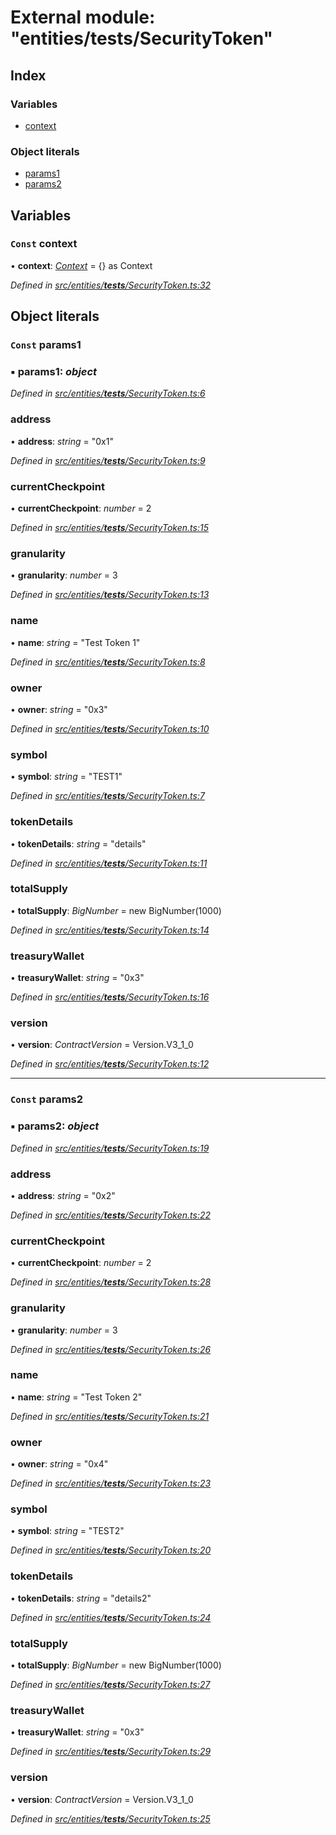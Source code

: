 # External module: "entities/**tests**/SecurityToken"

## Index

### Variables

- [context](_entities___tests___securitytoken_.md#const-context)

### Object literals

- [params1](_entities___tests___securitytoken_.md#const-params1)
- [params2](_entities___tests___securitytoken_.md#const-params2)

## Variables

### `Const` context

• **context**: _[Context](../classes/_context_.context.md)_ = {} as Context

_Defined in [src/entities/**tests**/SecurityToken.ts:32](https://github.com/PolymathNetwork/polymath-sdk/blob/660aba8/src/entities/__tests__/SecurityToken.ts#L32)_

## Object literals

### `Const` params1

### ▪ **params1**: _object_

_Defined in [src/entities/**tests**/SecurityToken.ts:6](https://github.com/PolymathNetwork/polymath-sdk/blob/660aba8/src/entities/__tests__/SecurityToken.ts#L6)_

### address

• **address**: _string_ = "0x1"

_Defined in [src/entities/**tests**/SecurityToken.ts:9](https://github.com/PolymathNetwork/polymath-sdk/blob/660aba8/src/entities/__tests__/SecurityToken.ts#L9)_

### currentCheckpoint

• **currentCheckpoint**: _number_ = 2

_Defined in [src/entities/**tests**/SecurityToken.ts:15](https://github.com/PolymathNetwork/polymath-sdk/blob/660aba8/src/entities/__tests__/SecurityToken.ts#L15)_

### granularity

• **granularity**: _number_ = 3

_Defined in [src/entities/**tests**/SecurityToken.ts:13](https://github.com/PolymathNetwork/polymath-sdk/blob/660aba8/src/entities/__tests__/SecurityToken.ts#L13)_

### name

• **name**: _string_ = "Test Token 1"

_Defined in [src/entities/**tests**/SecurityToken.ts:8](https://github.com/PolymathNetwork/polymath-sdk/blob/660aba8/src/entities/__tests__/SecurityToken.ts#L8)_

### owner

• **owner**: _string_ = "0x3"

_Defined in [src/entities/**tests**/SecurityToken.ts:10](https://github.com/PolymathNetwork/polymath-sdk/blob/660aba8/src/entities/__tests__/SecurityToken.ts#L10)_

### symbol

• **symbol**: _string_ = "TEST1"

_Defined in [src/entities/**tests**/SecurityToken.ts:7](https://github.com/PolymathNetwork/polymath-sdk/blob/660aba8/src/entities/__tests__/SecurityToken.ts#L7)_

### tokenDetails

• **tokenDetails**: _string_ = "details"

_Defined in [src/entities/**tests**/SecurityToken.ts:11](https://github.com/PolymathNetwork/polymath-sdk/blob/660aba8/src/entities/__tests__/SecurityToken.ts#L11)_

### totalSupply

• **totalSupply**: _BigNumber_ = new BigNumber(1000)

_Defined in [src/entities/**tests**/SecurityToken.ts:14](https://github.com/PolymathNetwork/polymath-sdk/blob/660aba8/src/entities/__tests__/SecurityToken.ts#L14)_

### treasuryWallet

• **treasuryWallet**: _string_ = "0x3"

_Defined in [src/entities/**tests**/SecurityToken.ts:16](https://github.com/PolymathNetwork/polymath-sdk/blob/660aba8/src/entities/__tests__/SecurityToken.ts#L16)_

### version

• **version**: _ContractVersion_ = Version.V3_1_0

_Defined in [src/entities/**tests**/SecurityToken.ts:12](https://github.com/PolymathNetwork/polymath-sdk/blob/660aba8/src/entities/__tests__/SecurityToken.ts#L12)_

---

### `Const` params2

### ▪ **params2**: _object_

_Defined in [src/entities/**tests**/SecurityToken.ts:19](https://github.com/PolymathNetwork/polymath-sdk/blob/660aba8/src/entities/__tests__/SecurityToken.ts#L19)_

### address

• **address**: _string_ = "0x2"

_Defined in [src/entities/**tests**/SecurityToken.ts:22](https://github.com/PolymathNetwork/polymath-sdk/blob/660aba8/src/entities/__tests__/SecurityToken.ts#L22)_

### currentCheckpoint

• **currentCheckpoint**: _number_ = 2

_Defined in [src/entities/**tests**/SecurityToken.ts:28](https://github.com/PolymathNetwork/polymath-sdk/blob/660aba8/src/entities/__tests__/SecurityToken.ts#L28)_

### granularity

• **granularity**: _number_ = 3

_Defined in [src/entities/**tests**/SecurityToken.ts:26](https://github.com/PolymathNetwork/polymath-sdk/blob/660aba8/src/entities/__tests__/SecurityToken.ts#L26)_

### name

• **name**: _string_ = "Test Token 2"

_Defined in [src/entities/**tests**/SecurityToken.ts:21](https://github.com/PolymathNetwork/polymath-sdk/blob/660aba8/src/entities/__tests__/SecurityToken.ts#L21)_

### owner

• **owner**: _string_ = "0x4"

_Defined in [src/entities/**tests**/SecurityToken.ts:23](https://github.com/PolymathNetwork/polymath-sdk/blob/660aba8/src/entities/__tests__/SecurityToken.ts#L23)_

### symbol

• **symbol**: _string_ = "TEST2"

_Defined in [src/entities/**tests**/SecurityToken.ts:20](https://github.com/PolymathNetwork/polymath-sdk/blob/660aba8/src/entities/__tests__/SecurityToken.ts#L20)_

### tokenDetails

• **tokenDetails**: _string_ = "details2"

_Defined in [src/entities/**tests**/SecurityToken.ts:24](https://github.com/PolymathNetwork/polymath-sdk/blob/660aba8/src/entities/__tests__/SecurityToken.ts#L24)_

### totalSupply

• **totalSupply**: _BigNumber_ = new BigNumber(1000)

_Defined in [src/entities/**tests**/SecurityToken.ts:27](https://github.com/PolymathNetwork/polymath-sdk/blob/660aba8/src/entities/__tests__/SecurityToken.ts#L27)_

### treasuryWallet

• **treasuryWallet**: _string_ = "0x3"

_Defined in [src/entities/**tests**/SecurityToken.ts:29](https://github.com/PolymathNetwork/polymath-sdk/blob/660aba8/src/entities/__tests__/SecurityToken.ts#L29)_

### version

• **version**: _ContractVersion_ = Version.V3_1_0

_Defined in [src/entities/**tests**/SecurityToken.ts:25](https://github.com/PolymathNetwork/polymath-sdk/blob/660aba8/src/entities/__tests__/SecurityToken.ts#L25)_
